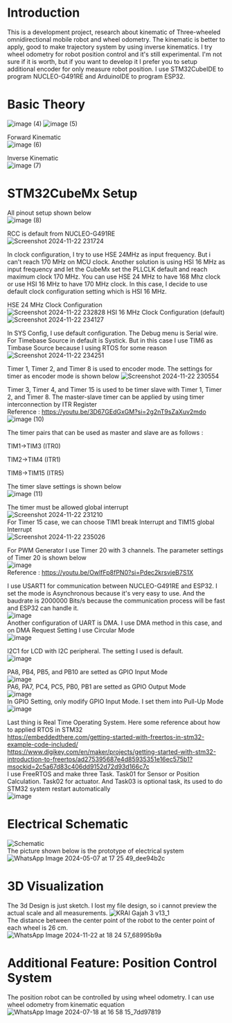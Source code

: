 # Introduction
This is a development project, research about kinematic of Three-wheeled omnidirectional mobile robot and wheel odometry. The kinematic is better to apply, good to make trajectory system by using inverse kinematics. I try wheel odometry for robot position control and it's still experimental. I'm not sure if it is worth, but if you want to develop it I prefer you to setup additional encoder for only measure robot position.
I use STM32CubeIDE to program NUCLEO-G491RE and ArduinoIDE to program ESP32.

# Basic Theory
![image (4)](https://github.com/user-attachments/assets/35bd8398-e8ee-434a-9269-5d4dd010372f)
![image (5)](https://github.com/user-attachments/assets/14456823-caf9-4228-892d-b60d82aae46d)

Forward Kinematic                                                                                    
![image (6)](https://github.com/user-attachments/assets/1da19131-9193-4970-ad7a-ac36eb17e5b5)

Inverse Kinematic                                                                                      
![image (7)](https://github.com/user-attachments/assets/1e243339-b0f2-4206-9d8d-1014f24f821b)

# STM32CubeMx Setup
All pinout setup shown below                                                                    
![image (8)](https://github.com/user-attachments/assets/82a144be-df54-493e-9d8d-711106622054)

RCC is default from NUCLEO-G491RE                                                                                
![Screenshot 2024-11-22 231724](https://github.com/user-attachments/assets/49857a06-2b60-42e8-8799-c1fcc2666dbb)

In clock configuration, I try to use HSE 24MHz as input frequency. But i can't reach 170 MHz on MCU clock.
Another solution is using HSI 16 MHz as input frequency and let the CubeMx set the PLLCLK default and reach maximum clock 170 MHz.
You can use HSE 24 MHz to have 168 Mhz clock or use HSI 16 MHz to have 170 MHz clock.
In this case, I decide to use default clock configuration setting which is HSI 16 MHz.

HSE 24 MHz Clock Configuration                                                                                   
![Screenshot 2024-11-22 232828](https://github.com/user-attachments/assets/80a8b0a2-92d3-4ab0-abbf-30363a0e7174)
HSI 16 MHz Clock Configuration (default)                                                                             
![Screenshot 2024-11-22 234127](https://github.com/user-attachments/assets/d1abad0e-d8ec-4dee-ba4e-1b968c5204ec)

In SYS Config, I use default configuration. The Debug menu is Serial wire. For Timebase Source in default is Systick. But in this case I use TIM6 as Timbase Source because I using RTOS for some reason
![Screenshot 2024-11-22 234251](https://github.com/user-attachments/assets/477a6f57-b861-4546-8ec0-bc5121d057c0)

Timer 1, Timer 2, and Timer 8 is used to encoder mode. The settings for timer as encoder mode is shown below
![Screenshot 2024-11-22 230554](https://github.com/user-attachments/assets/46db6416-7f53-4db7-ba89-8dc60172169e)

Timer 3, Timer 4, and Timer 15 is used to be timer slave with Timer 1, Timer 2, and Timer 8.
The master-slave timer can be applied by using timer interconnection by ITR Register                                                                                                                          
Reference : https://youtu.be/3D67GEdGxGM?si=2g2nT9sZaXuv2mdo                                                                                                                          
![image (10)](https://github.com/user-attachments/assets/6b5d5fb4-f1aa-45d7-9537-ac831202e269)

The timer pairs that can be used as master and slave are as follows :

TIM1->TIM3 (ITR0)

TIM2->TIM4 (ITR1)

TIM8->TIM15 (ITR5)

The timer slave settings is shown below                                                                   
![image (11)](https://github.com/user-attachments/assets/d8a0f68f-4874-4977-9de2-bf0eddfebb91)

The timer must be allowed global interrupt                                                                       
![Screenshot 2024-11-22 231210](https://github.com/user-attachments/assets/ec8e728b-ff91-4419-9ab4-a13e26ceddc1)                                                                                                      
For Timer 15 case, we can choose TIM1 break Interrupt and TIM15 global Interrupt                                     
![Screenshot 2024-11-22 235026](https://github.com/user-attachments/assets/d8ef2df7-ec78-43db-8ecd-c0314ddfcc1d)

For PWM Generator I use Timer 20 with 3 channels. The parameter settings of Timer 20 is shown below                                       
![image](https://github.com/user-attachments/assets/a75cdf3f-30e7-4b97-a3dd-7bc2148117cc)                                                                         
Reference : https://youtu.be/OwlfFp8fPN0?si=Pdec2krsvjeB7S1X                                                                                                 

I use USART1 for communication between NUCLEO-G491RE and ESP32. I set the mode is Asynchronous because it's very easy to use. And the baudrate is 2000000 Bits/s because the communication process will be fast and ESP32 can handle it.                                      
![image](https://github.com/user-attachments/assets/318c55ac-d895-4275-a07b-066ecc411d3e)                                                                                                                                                     
Another configuration of UART is DMA. I use DMA method in this case, and on DMA Request Setting I use Circular Mode                                                                                   
![image](https://github.com/user-attachments/assets/602cf322-12e4-46e5-a7fe-8d12f7e4d924)

I2C1 for LCD with I2C peripheral. The setting I used is default.                                    
![image](https://github.com/user-attachments/assets/9b0bd69a-4726-402c-baae-3c025a9630d5)

PA8, PB4, PB5, and PB10 are setted as GPIO Input Mode                                                                                
![image](https://github.com/user-attachments/assets/dd19dc35-e222-4185-8723-32aa1044a4e8)                                                                         
PA6, PA7, PC4, PC5, PB0, PB1 are setted as GPIO Output Mode                                                                                                                   
![image](https://github.com/user-attachments/assets/a9fca8ae-160a-4936-966c-6c4c100d3204)                                                                   
In GPIO Setting, only modify GPIO Input Mode. I set them into Pull-Up Mode                                                                       
![image](https://github.com/user-attachments/assets/73436740-dace-40fa-aa4c-1e4048c97f7d)

Last thing is Real Time Operating System. Here some reference about how to applied RTOS in STM32                                                                                                  
https://embeddedthere.com/getting-started-with-freertos-in-stm32-example-code-included/                                                                                             
https://www.digikey.com/en/maker/projects/getting-started-with-stm32-introduction-to-freertos/ad275395687e4d85935351e16ec575b1?msockid=2c5a67d83c406dd9152d72d93d166c7c                                                                      
I use FreeRTOS and make three Task. Task01 for Sensor or Position Calculation. Task02 for actuator. And Task03 is optional task, its used to do STM32 system restart automatically                                                                            
![image](https://github.com/user-attachments/assets/6608b4be-e0da-40b0-a4ec-c2ac76446d56)


# Electrical Schematic
![Schematic](https://github.com/user-attachments/assets/23adb82b-1ca0-4184-ae98-45fd43e70b9c)                                                                                                 
The picture shown below is the prototype of electrical system                                                                          
![WhatsApp Image 2024-05-07 at 17 25 49_dee94b2c](https://github.com/user-attachments/assets/2314d9c6-298e-4bae-92cd-adabcb910e99)

# 3D Visualization
The 3d Design is just sketch. I lost my file design, so i cannot preview the actual scale and all measurements.
![KRAI Gajah 3 v13_1](https://github.com/user-attachments/assets/95f320dc-e734-4a09-85be-c2b1ac201839)                                                                                                    
The distance between the center point of the robot to the center point of each wheel is 26 cm.                                                                                                                 
![WhatsApp Image 2024-11-22 at 18 24 57_68995b9a](https://github.com/user-attachments/assets/1c779729-8079-4aae-9140-b9980982d660)

# Additional Feature: Position Control System
The position robot can be controlled by using wheel odometry. I can use wheel odometry from kinematic equation                                                               
![WhatsApp Image 2024-07-18 at 16 58 15_7dd97819](https://github.com/user-attachments/assets/67050ef1-4a5e-4da8-aa99-b3fa5bd094d6)

